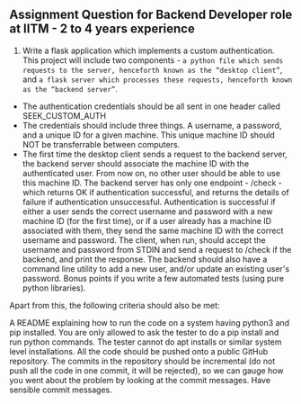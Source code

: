 ## Assignment Question for Backend Developer role at IITM - 2 to 4  years experience

1) Write a flask application which implements a custom authentication. This project will include two components - `a python file which sends requests to the server, henceforth known as the “desktop client”`, and `a flask server which processes these requests, henceforth known as the “backend server”`.


- The authentication credentials should be all sent in one header called SEEK_CUSTOM_AUTH
- The credentials should include three things. A username, a password, and a unique ID for a given machine. This unique machine ID should NOT be transferrable between computers.
- The first time the desktop client sends a request to the backend server, the backend server should associate the machine ID with the authenticated user. From now on, no other user should be able to use this machine ID.
The backend server has only one endpoint - /check - which returns OK if authentication successful, and returns the details of failure if authentication unsuccessful. Authentication is successful if either a user sends the correct username and password with a new machine ID (for the first time), or if a user already has a machine ID associated with them, they send the same machine ID with the correct username and password.
The client, when run, should accept the username and password from STDIN and send a request to /check if the backend, and print the response.
The backend should also have a command line utility to add a new user, and/or update an existing user's password.
Bonus points if you write a few automated tests (using pure python libraries).

Apart from this, the following criteria should also be met:

A README explaining how to run the code on a system having python3 and pip installed. You are only allowed to ask the tester to do a pip install and run python commands. The tester cannot do apt installs or similar system level installations.
All the code should be pushed onto a public GitHub repository.
The commits in the repository should be incremental (do not push all the code in one commit, it will be rejected), so we can gauge how you went about the problem by looking at the commit messages. Have sensible commit messages.
